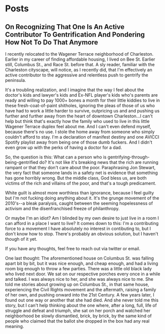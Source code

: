 Posts
===

On Recognizing That One Is An Active Contributor To Gentrification And Pondering How Not To Do That Anymore
---

I recently relocated to the Wagener Terrace neighborhood of Charleston. Earlier in my career of finding affordable housing, I lived on Bee St. Earlier still, Columbus St., and Race St. before that. A sly reader, familiar with the Charleston cityscape, will notice, as I recently did, that I'm effectively an active contributor to the aggressive and relentless push to gentrify the peninsula. 

It's a troubling realization, and I imagine that the way I feel about the doctor's kids and lawyer's kids and Ex-NFL player's kids who's parents are ready and willing to pay 1000+ bones a month for their little kiddies to live in these fresh-coat-of-paint shitholes, ignoring the pleas of those of us who have had to work a little harder to survive, outpricing us and and pushing us further and further away from the heart of downtown Charleston...I can't help but think that's exactly how the family who used to live in this little Wagener Terrace duplex feel about me. And I can't even defend myself, because there's no use. I stole the home away from someone who simply couldn't afford to stay. I'm a declaration of manifest destiny and one AVICCI Spotify playlist away from being one of those dumb fuckers. And I didn't even grow up with the perks of having a doctor for a dad.

So, the question is this: What can a person who is gentrifying-through-being-gentrified do?
It's not like it's breaking news that the rich are running rampant or that they don't care about the poor. Paraphrasing Jon Stewart, the very fact that someone lands in a safety net is evidence that something has gone horribly wrong. But the middle class, God bless us, are both victims of the rich and villains of the poor, and that's a tough predicament. 

White guilt is almost more worthless than ignorance, because I feel guilty but I'm not fucking doing anything about it. It's the grunge movement of the 2010's--a bleak paralysis, caught between the seeming hopelessness of activism and the disenfranchised freeze of philanthropy.

Or maybe I'm an idiot? Am I blinded by my own desire to just live in a room I can afford in a place I want to live?
It comes down to this: I'm a contributing force to a movement I have absolutely no interest in contibuting to, but I don't know how to stop. There's probably an obvious solution, but I haven't though of it yet.

If you have any thoughts, feel free to reach out via twitter or email.

One last thought: The aforementioned house on Columbus St. was falling apart bit by bit, but it was nice enough, and cheap enough, and had a living room big enough to throw a few parties. There was a little old black lady who lived next door. We sat on our respective porches every once in a while and talked. I was always nice to her, and she was always nice to me. She told me stories about growing up on Columbus St., in that same house, experiencing the Civil Rights movement and the aftermath, raising a family of her own, and pushing onward into the 21st Century. A few years later, I found out one way or another that she had died. And she never told me this story, but I can't help thinking about the one where, after a long, full, life of struggle and defeat and triumph, she sat on her porch and watched her neighborhood be slowly dismantled, brick, by brick, by the same kind of people who claimed that the ballot she dropped in the box had any real meaning.
